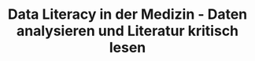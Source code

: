 ---
id: "dl-medizin" # nochmal überlegen
method: "Vorlesungen, Seminare, Lernplattform"
institution: "Zentrum für Experimentelle Medizin, Institut für Medizinische Biometrie und Epidemiologie"
title: "Data Literacy in der Medizin - Daten analysieren und Literatur kritisch lesen"
title_project:
title_short: "Data Literacy in der Medizin"
period: "Apr 22 ­­- Mar 23 (12 months)"
foerderlinie: "Fachspezifische Data Literacy"
round: "1"
lecture2go: "68746"
uhh_url: "https://www.hcl.uni-hamburg.de/ddlitlab/data-literacy-lehrlabor/erste-foerderrunde/06-dl-medizin.html"
contributors: "Prof. Dr. Antonia Zapf, Christian Wiessner"
mentors:
quote: "Für viele Studierende der Medizin nimmt die Methodik der medizinischen Forschung und die Auswertung von Daten eine untergeordnete Rolle ein. Einige haben zu Beginn des Studiums gar eine abwertende Haltung gegenüber Statistik. Dem möchte das Projekt „Data Literacy in der Medizin“ entgegenwirken."
text: |
    ### Zukunftsthema: Data Literacy in der Medizin

    Studierende, die später als Ärzt:innen tätig sind, haben die lebenslange Aufgabe neue Erkenntnisse der Medizin kritisch einzuordnen und in ihre Behandlungspraxis einzubeziehen. Diese Veranstaltung bringt Human- und Zahnmedizinstudierenden Methodenkenntnisse der Medizinforschung näher und zielt dabei insbesondere auf die Kompetenz der Evidenzbewertung ab. Diese grundlegenden Kenntnisse wurden im Rahmen von Vorlesungen vermittelt. Ergänzend dazu fanden Seminare statt, in denen statistische Konzepte anhand einer eigenen Datenerhebung und Auswertung praktisch erfahrbar wurden. Außerdem wurde durch die Bearbeitung aktueller Literatur ein kritischer Blick auf Inhalt und Methodik wissenschaftlicher Publikationen eingeübt.

    Im Rahmen des Projekts wurden zudem weitere Lernressourcen für die Studierenden erstellt. Auf der vom UKE genutzten Lernplattform iMED-Textbook wurden zusätzliche Lern- und Übungsmöglichkeiten geschaffen, z.B. auch mit Hilfe von selbst erstellten Lehrvideos oder Podcasts. 

    ### Rückblick und Ergebnisse

    Die Zahnmedizin-Studierenden haben durch die Lehre mit dem neuen Konzept die Kompetenz erworben, Daten zu analysieren und vor allem Analyseergebnise zu interpretieren, aber auch kritisch zu hinterfragen. Ärzt:innen erfüllen verschiedene Rollen und die für die Data Literacy Education relevanteste ist die des Arztes/der Ärztin als Gelehrte:r. Das Projekt hat einen Beitrag dazu geleistet, dass die Studierenden auf diese Rolle vorbereitet werden, die es erfordert wissenschaftliche Evidenz in ihre späteren Behandlungen zu integrieren und sich über wissenschaftliche Weiterentwicklungen zu informieren und diese Informationen kritisch zu bewerten.

    Das digitale Lernangebot iMed-Textbook stellt eine Lernressource dar, die Studierende innerhalb ihres Medizinstudiums an verschiedenen Stellen begleiten soll und das um weitere Inhalte erweitert werden kann. Das aus dem Projekt hervorgegangene Studienblatt ermöglicht es medizinische Studien hinsichtlich der Methodik kritisch zu bewerten und lässt sich in weiteren Lehrveranstaltungen verwenden. Damit hat das Projekt Ergebnisse hervorgebracht, auf die in kommenden Semestern und möglicherweise weiteren Studiengängen aufgebaut werden kann. Zudem ist geplant das digitale Lernangebot um eine Einbindung von statistischer Software zu erweitern und es öffentlich zugänglich zu machen, damit Medizinstudierende anderer Universitäten ebenfalls auf dieses zugreifen können. Im Rahmen der nationalen Lernzielkataloge in der Medizin, die aktuell in der Überarbeitung sind, ist eine stärkere Wissenschaftsausrichtung gefordert. 

    ### Tipps von Lehrenden für Lehrende

    Durch die Online-Lernerfahrung unter Pandemie-Bedingungen haben viele Studierende die Vorteile des Lehrformats "besprochene Powerpoint" (freie Zeiteinteilung, Wiederholung, schneller Vorlauf usw.) so zu schätzen gelernt, dass sie keinen Nutzen in einer Live-Präsenz-Vorlesung sehen. Lehrende (vor allem im Freien Wahlbereich) müssen daher grundsätzliche Überlegungen zum Format ihrer Lehrveranstaltungen vornehmen, die das Zeitpensum und die Gegebenheiten des jeweiligen Studiengangs miteinbeziehen. Solch komplexe Seminare erfordern freie Kapazitäten der Studierenden.

image:
image_credit: 
link_external: "https://www.uke.de/studium-lehre/lernumgebung/imed-textbook/index.html, https://www.uke.de/kliniken-institute/institute/medizinische-biometrie-und-epidemiologie/lehrangebote-fortbildungen/lehre-im-integrierten-modellstudiengang-zahnmedizin-(imed-dent).html, https://www.uke.de/kliniken-institute/institute/medizinische-biometrie-und-epidemiologie/lehrangebote-fortbildungen/lehre-im-integrierten-modellstudiengang-zahnmedizin-(imed-dent).html"
stine:
---